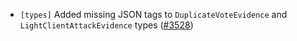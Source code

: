 - `[types]` Added missing JSON tags to `DuplicateVoteEvidence` and `LightClientAttackEvidence`
  types ([\#3528](https://github.com/cometbft/cometbft/issues/3528))